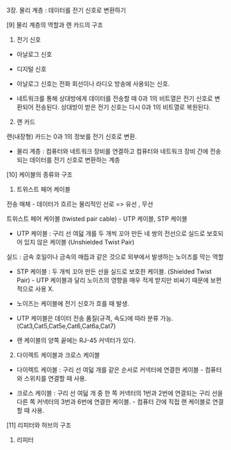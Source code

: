3장. 물리 계층 : 데이터를 전기 신호로 변환하기

[9] 물리 계층의 역할과 랜 카드의 구조

1) 전기 신호

- 아날로그 신호
- 디지털 신호

- 아날로그 신호는 전화 회선이나 라디오 방송에 사용되는 신호.

- 네트워크를 통해 상대방에게 데이터를 전송할 때 0과 1의 비트열은 전기 신호로 변환되어 전송된다. 상대방이 받은 전기 신호는 다시 0과 1의 비트열로 복원된다. 

2) 랜 카드

랜(내장형) 카드는 0과 1의 정보를 전기 신호로 변환.

* 물리 계층 : 컴퓨터와 네트워크 장비를 연결하고 컴퓨터와 네트워크 장비 간에 전송되는 데이터를 전기 신호로 변환하는 계층

[10] 케이블의 종류와 구조

1) 트위스트 페어 케이블

전송 매체 - 데이터가 흐르는 물리적인 선로 => 유선 , 무선

트위스트 페어 케이블 (twisted pair cable) - UTP 케이블, STP 케이블

* UTP 케이블 : 구리 선 여덟 개를 두 개씩 꼬아 만든 네 쌍의 전선으로 실드로 보호되어 있지 않은 케이블
(Unshielded Twist Pair)

실드 : 금속 호일이나 금속의 매듭과 같은 것으로 외부에서 발생하는 노이즈를 막는 역할

* STP 케이블 : 두 개씩 꼬아 만든 선을 실드로 보호한 케이블.
(Shielded Twist Pair)
            - UTP 케이블과 달리 노이즈의 영향을 매우 적게 받지만 비싸기 때문에 보편적으로 사용 X.


- 노이즈는 케이블에 전기 신호가 흐를 때 발생.
    

- UTP 케이블은 데이터 전송 품질(규격, 속도)에 따라 분류 가능. (Cat3,Cat5,Cat5e,Cat6,Cat6a,Cat7) 

- 랜 케이블의 양쪽 끝에는 RJ-45 커넥터가 있다.

2) 다이렉트 케이블과 크로스 케이블

* 다이렉트 케이블 : 구리 선 여덟 개를 같은 순서로 커넥터에 연결한 케이블
                 - 컴퓨터와 스위치를 연결할 때 사용.

* 크로스 케이블 : 구리 선 여덟 개 중 한 쪽 커넥터의 1번과 2번에 연결되는 구리 선을 다른 쪽 커넥터의 3번과 6번에 연결한 케이블.
                 - 컴퓨터 간에 직접 랜 케이블로 연결할 때 사용.


[11] 리피터와 허브의 구조

1) 리피터




